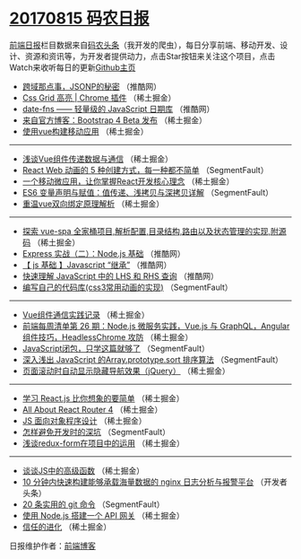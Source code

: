 # [20170815 码农日报](http://hao.caibaojian.com/date/2017/08/15)

[前端日报](http://caibaojian.com/c/news)栏目数据来自[码农头条](http://hao.caibaojian.com/)（我开发的爬虫），每日分享前端、移动开发、设计、资源和资讯等，为开发者提供动力，点击Star按钮来关注这个项目，点击Watch来收听每日的更新[Github主页](https://github.com/kujian/frontendDaily)
* [跨域那点事，JSONP的秘密](http://hao.caibaojian.com/47882.html) （推酷网）
* [Css Grid 高亮 | Chrome 插件](http://hao.caibaojian.com/47914.html) （稀土掘金）
* [date-fns —— 轻量级的 JavaScript 日期库](http://hao.caibaojian.com/47883.html) （推酷网）
* [来自官方博客：Bootstrap 4 Beta 发布](http://hao.caibaojian.com/47915.html) （稀土掘金）
* [使用vue构建移动应用](http://hao.caibaojian.com/47908.html) （稀土掘金）

***
* [浅谈Vue组件传递数据与通信](http://hao.caibaojian.com/47856.html) （稀土掘金）
* [React Web 动画的 5 种创建方式，每一种都不简单](http://hao.caibaojian.com/47835.html) （SegmentFault）
* [一个移动微应用，让你掌握React开发核心理念](http://hao.caibaojian.com/47857.html) （稀土掘金）
* [ES6 变量声明与赋值：值传递、浅拷贝与深拷贝详解](http://hao.caibaojian.com/47826.html) （SegmentFault）
* [重温vue双向绑定原理解析](http://hao.caibaojian.com/47858.html) （稀土掘金）

***
* [探索 vue-spa 全家桶项目,解析配置,目录结构,路由以及状态管理的实现,附源码](http://hao.caibaojian.com/47849.html) （稀土掘金）
* [Express 实战（二）：Node.js 基础](http://hao.caibaojian.com/47876.html) （推酷网）
* [【 js 基础 】Javascript “继承”](http://hao.caibaojian.com/47879.html) （推酷网）
* [快速理解 JavaScript 中的 LHS 和 RHS 查询](http://hao.caibaojian.com/47881.html) （推酷网）
* [编写自己的代码库(css3常用动画的实现)](http://hao.caibaojian.com/47825.html) （SegmentFault）

***
* [Vue组件通信实践记录](http://hao.caibaojian.com/47912.html) （稀土掘金）
* [前端每周清单第 26 期：Node.js 微服务实践，Vue.js 与 GraphQL，Angular 组件技巧，HeadlessChrome 攻防](http://hao.caibaojian.com/47848.html) （稀土掘金）
* [JavaScript闭包，只学这篇就够了](http://hao.caibaojian.com/47828.html) （SegmentFault）
* [深入浅出 JavaScript 的Array.prototype.sort 排序算法](http://hao.caibaojian.com/47829.html) （SegmentFault）
* [页面滚动时自动显示隐藏导航效果（jQuery）](http://hao.caibaojian.com/47916.html) （稀土掘金）

***
* [学习 React.js 比你想象的要简单](http://hao.caibaojian.com/47852.html) （稀土掘金）
* [All About React Router 4](http://hao.caibaojian.com/47907.html) （稀土掘金）
* [JS 面向对象程序设计](http://hao.caibaojian.com/47855.html) （稀土掘金）
* [怎样避免开发时的深坑](http://hao.caibaojian.com/47834.html) （SegmentFault）
* [浅谈redux-form在项目中的运用](http://hao.caibaojian.com/47910.html) （稀土掘金）

***
* [谈谈JS中的高级函数](http://hao.caibaojian.com/47911.html) （稀土掘金）
* [10 分钟内快速构建能够承载海量数据的 nginx 日志分析与报警平台](http://hao.caibaojian.com/47939.html) （开发者头条）
* [20 条实用的 git 命令](http://hao.caibaojian.com/47827.html) （SegmentFault）
* [使用 Node.js 搭建一个 API 网关](http://hao.caibaojian.com/47904.html) （稀土掘金）
* [信任的进化](http://hao.caibaojian.com/47850.html) （稀土掘金）

日报维护作者：[前端博客](http://caibaojian.com/) 